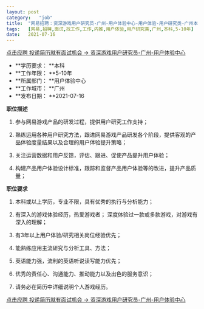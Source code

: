```yaml
---
layout:	post
category:	"job"
title:	"网易招聘：资深游戏用户研究员-广州-用户体验中心-用户体验-用户研究类-广州本科5-10年"
tags:	[网易,招聘,面试,找工作,工作,内推,用户体验,用户研究类,广州,本科,5-10年]
date:	2021-07-16
---
```


[点击应聘 投递简历就有面试机会 ->  资深游戏用户研究员-广州-用户体验中心](http://mobile.bole.netease.com/bole/boleDetail?id=19657&employeeId=346f03c3cda5f04c&key=all)



- **学历要求： **本科
- **工作年限： **5-10年
- **所属部门： **用户体验中心
- **工作城市： **广州
- **发布日期： **2021-07-16



**职位描述**

1. 参与网易游戏产品的研发过程，提供用户研究工作支持； 

2. 熟练运用各种用户研究方法，跟进网易游戏产品研发各个阶段，提供客观的产品体验度量结果以及合理的用户体验提升策略；

3. 关注运营数据和用户反馈，评估、跟进、促使产品提升用户体验； 

4. 构建产品用户体验设计标准，跟踪和监督产品用户体验等的改进，提升产品质量；





**职位要求**

1. 本科或以上学历，专业不限，具有优秀的执行与分析能力； 

2. 有深入的游戏体验经历，热爱游戏者； 深度体验过一款或多款游戏，对游戏有深入的理解；

3. 有3年以上用户体验/研究相关岗位经验优先； 

4. 能熟练应用主流研究与分析工具、方法； 

5. 英语能力强，流利的英语听说读写能力优先；

6. 优秀的责任心、沟通能力、推动能力以及出色的服务意识； 

6. 请务必在简历中详细说明个人游戏经历。



[点击应聘 投递简历就有面试机会 ->  资深游戏用户研究员-广州-用户体验中心](http://mobile.bole.netease.com/bole/boleDetail?id=19657&employeeId=346f03c3cda5f04c&key=all)